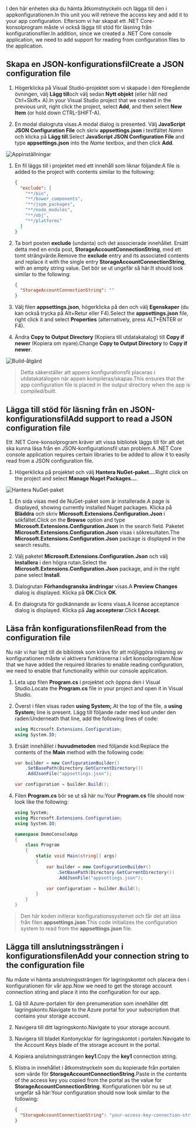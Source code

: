 <span data-ttu-id="f6827-101">I den här enheten ska du hämta åtkomstnyckeln och lägga till den i appkonfigurationen.</span><span class="sxs-lookup"><span data-stu-id="f6827-101">In this unit you will retrieve the access key and add it to your app configuration.</span></span> <span data-ttu-id="f6827-102">Eftersom vi har skapat ett .NET Core-konsolprogram måste vi också lägga till stöd för läsning från konfigurationsfiler.</span><span class="sxs-lookup"><span data-stu-id="f6827-102">In addition, since we created a .NET Core console application, we need to add support for reading from configuration files to the application.</span></span>

## <a name="create-a-json-configuration-file"></a><span data-ttu-id="f6827-103">Skapa en JSON-konfigurationsfil</span><span class="sxs-lookup"><span data-stu-id="f6827-103">Create a JSON configuration file</span></span>

1. <span data-ttu-id="f6827-104">Högerklicka på Visual Studio-projektet som vi skapade i den föregående övningen, välj **Lägg till**och välj sedan **Nytt objekt** (eller håll ned Ctrl+Skift+ A).</span><span class="sxs-lookup"><span data-stu-id="f6827-104">In your Visual Studio project that we created in the previous unit, right click the project, select **Add**, and then select **New Item** (or hold down CTRL-SHIFT-A).</span></span>

1. <span data-ttu-id="f6827-105">En modal dialogruta visas.</span><span class="sxs-lookup"><span data-stu-id="f6827-105">A modal dialog is presented.</span></span> <span data-ttu-id="f6827-106">Välj **JavaScript JSON Configuration File** och skriv **appsettings.json** i textfältet *Namn* och klicka på **Lägg till**.</span><span class="sxs-lookup"><span data-stu-id="f6827-106">Select **JavaScript JSON Configuration File** and type **appsettings.json** into the *Name* textbox, and then click **Add**.</span></span>

  ![Appinställningar](..\media-draft\7-appsettings.png)

1. <span data-ttu-id="f6827-108">En fil läggs till i projektet med ett innehåll som liknar följande:</span><span class="sxs-lookup"><span data-stu-id="f6827-108">A file is added to the project with contents similar to the following:</span></span>

    ```json
    {
      "exclude": [
        "**/bin",
        "**/bower_components",
        "**/jspm_packages",
        "**/node_modules",
        "**/obj",
        "**/platforms"
      ]
    }
    ```
1. <span data-ttu-id="f6827-109">Ta bort posten **exclude** (undanta) och det associerade innehållet. Ersätt detta med en enda post, **StorageAccountConnectionString**, med ett tomt strängvärde.</span><span class="sxs-lookup"><span data-stu-id="f6827-109">Remove the **exclude** entry and its associated contents and replace it with the single entry **StorageAccountConnectionString**, with an empty string value.</span></span> <span data-ttu-id="f6827-110">Det bör se ut ungefär så här:</span><span class="sxs-lookup"><span data-stu-id="f6827-110">It should look similar to the following:</span></span>

    ```json
    {
      "StorageAccountConnectionString": ""
    }
    ```
1. <span data-ttu-id="f6827-111">Välj filen **appsettings.json**, högerklicka på den och välj **Egenskaper** (du kan också trycka på Alt+Retur eller F4).</span><span class="sxs-lookup"><span data-stu-id="f6827-111">Select the **appsettings.json** file, right click it and select **Properties** (alternatively, press ALT+ENTER or F4).</span></span>

1. <span data-ttu-id="f6827-112">Ändra **Copy to Output Directory** (Kopiera till utdatakatalog) till **Copy if newer** (Kopiera om nyare).</span><span class="sxs-lookup"><span data-stu-id="f6827-112">Change **Copy to Output Directory** to **Copy if newer**.</span></span>

  ![Build-åtgärd](..\media-draft\7-build-action.png)

  > <span data-ttu-id="f6827-114">Detta säkerställer att appens konfigurationsfil placeras i utdatakatalogen när appen kompileras/skapas.</span><span class="sxs-lookup"><span data-stu-id="f6827-114">This ensures that the app configuration file is placed in the output directory when the app is compiled/built.</span></span>

## <a name="add-support-to-read-a-json-configuration-file"></a><span data-ttu-id="f6827-115">Lägga till stöd för läsning från en JSON-konfigurationsfil</span><span class="sxs-lookup"><span data-stu-id="f6827-115">Add support to read a JSON configuration file</span></span>

<span data-ttu-id="f6827-116">Ett .NET Core-konsolprogram kräver att vissa bibliotek läggs till för att det ska kunna läsa från en JSON-konfigurationsfil utan problem.</span><span class="sxs-lookup"><span data-stu-id="f6827-116">A .NET Core console application requires certain libraries to be added to allow it to easily read from a JSON configuration file.</span></span>

1. <span data-ttu-id="f6827-117">Högerklicka på projektet och välj **Hantera NuGet-paket...**.</span><span class="sxs-lookup"><span data-stu-id="f6827-117">Right click on the project and select **Manage Nuget Packages…**.</span></span>

![Hantera NuGet-paket](..\media-draft\5-manage-nuget-packages.png)

1. <span data-ttu-id="f6827-119">En sida visas med de NuGet-paket som är installerade.</span><span class="sxs-lookup"><span data-stu-id="f6827-119">A page is displayed, showing currently installed Nuget packages.</span></span> <span data-ttu-id="f6827-120">Klicka på **Bläddra** och skriv **Microsoft.Extensions.Configuration.Json** i sökfältet.</span><span class="sxs-lookup"><span data-stu-id="f6827-120">Click on the **Browse** option and type **Microsoft.Extensions.Configuration.Json** in the search field.</span></span> <span data-ttu-id="f6827-121">Paketet **Microsoft.Extensions.Configuration.Json** visas i sökresultaten.</span><span class="sxs-lookup"><span data-stu-id="f6827-121">The **Microsoft.Extensions.Configuration.Json** package is displayed in the search results.</span></span>

1. <span data-ttu-id="f6827-122">Välj paketet **Microsoft.Extensions.Configuration.Json** och välj **Installera** i den högra rutan.</span><span class="sxs-lookup"><span data-stu-id="f6827-122">Select the **Microsoft.Extensions.Configuration.Json** package, and in the right pane select **Install**.</span></span>

1. <span data-ttu-id="f6827-123">Dialogrutan **Förhandsgranska ändringar** visas.</span><span class="sxs-lookup"><span data-stu-id="f6827-123">A **Preview Changes** dialog is displayed.</span></span> <span data-ttu-id="f6827-124">Klicka på **OK**.</span><span class="sxs-lookup"><span data-stu-id="f6827-124">Click **OK**.</span></span>

1. <span data-ttu-id="f6827-125">En dialogruta för godkännande av licens visas.</span><span class="sxs-lookup"><span data-stu-id="f6827-125">A license acceptance dialog is displayed.</span></span> <span data-ttu-id="f6827-126">Klicka på **Jag accepterar**.</span><span class="sxs-lookup"><span data-stu-id="f6827-126">Click **I Accept**.</span></span>


## <a name="read-from-the-configuration-file"></a><span data-ttu-id="f6827-127">Läsa från konfigurationsfilen</span><span class="sxs-lookup"><span data-stu-id="f6827-127">Read from the configuration file</span></span>

<span data-ttu-id="f6827-128">Nu när vi har lagt till de bibliotek som krävs för att möjliggöra inläsning av konfigurationen måste vi aktivera funktionerna i vårt konsolprogram.</span><span class="sxs-lookup"><span data-stu-id="f6827-128">Now that we have added the required libraries to enable reading configuration, we need to enable that functionality within our console application.</span></span>

1. <span data-ttu-id="f6827-129">Leta upp filen **Program.cs** i projektet och öppna den i Visual Studio.</span><span class="sxs-lookup"><span data-stu-id="f6827-129">Locate the **Program.cs** file in your project and open it in Visual Studio.</span></span>

1. <span data-ttu-id="f6827-130">Överst i filen visas raden **using System;**.</span><span class="sxs-lookup"><span data-stu-id="f6827-130">At the top of the file, a **using System;** line is present.</span></span> <span data-ttu-id="f6827-131">Lägg till följande rader med kod under den raden:</span><span class="sxs-lookup"><span data-stu-id="f6827-131">Underneath that line, add the following lines of code:</span></span>

    ```csharp
    using Microsoft.Extensions.Configuration;
    using System.IO;
    ```

1. <span data-ttu-id="f6827-132">Ersätt innehållet i **huvudmetoden** med följande kod:</span><span class="sxs-lookup"><span data-stu-id="f6827-132">Replace the contents of the **Main** method with the following code:</span></span>

    ```csharp
    var builder = new ConfigurationBuilder()
        .SetBasePath(Directory.GetCurrentDirectory())
        .AddJsonFile("appsettings.json");

    var configuration = builder.Build();
    ```

1. <span data-ttu-id="f6827-133">Filen **Program.cs** bör se ut så här nu:</span><span class="sxs-lookup"><span data-stu-id="f6827-133">Your **Program.cs** file should now look like the following:</span></span>

    ```csharp
    using System;
    using Microsoft.Extensions.Configuration;
    using System.IO;

    namespace DemoConsoleApp
    {
        class Program
        {
            static void Main(string[] args)
            {
                var builder = new ConfigurationBuilder()
                    .SetBasePath(Directory.GetCurrentDirectory())
                    .AddJsonFile("appsettings.json");

                var configuration = builder.Build();
            }
        }
    }
    ```

> <span data-ttu-id="f6827-134">Den här koden initierar konfigurationssystemet och får det att läsa från filen **appsettings.json**.</span><span class="sxs-lookup"><span data-stu-id="f6827-134">This code initializes the configuration system to read from the **appsettings.json** file.</span></span>

## <a name="add-your-connection-string-to-the-configuration-file"></a><span data-ttu-id="f6827-135">Lägga till anslutningssträngen i konfigurationsfilen</span><span class="sxs-lookup"><span data-stu-id="f6827-135">Add your connection string to the configuration file</span></span>

<span data-ttu-id="f6827-136">Nu måste vi hämta anslutningssträngen för lagringskontot och placera den i konfigurationen för vår app.</span><span class="sxs-lookup"><span data-stu-id="f6827-136">Now we need to get the storage account connection string and place it into the configuration for our app.</span></span>

1. <span data-ttu-id="f6827-137">Gå till Azure-portalen för den prenumeration som innehåller ditt lagringskonto.</span><span class="sxs-lookup"><span data-stu-id="f6827-137">Navigate to the Azure portal for your subscription that contains your storage account.</span></span>

1. <span data-ttu-id="f6827-138">Navigera till ditt lagringskonto.</span><span class="sxs-lookup"><span data-stu-id="f6827-138">Navigate to your storage account.</span></span>

1. <span data-ttu-id="f6827-139">Navigera till bladet Kontonycklar för lagringskontot i portalen.</span><span class="sxs-lookup"><span data-stu-id="f6827-139">Navigate to the Account Keys blade of the storage account in the portal.</span></span>

1. <span data-ttu-id="f6827-140">Kopiera anslutningssträngen **key1**.</span><span class="sxs-lookup"><span data-stu-id="f6827-140">Copy the **key1** connection string.</span></span>

1. <span data-ttu-id="f6827-141">Klistra in innehållet i åtkomstnyckeln som du kopierade från portalen som värde för **StorageAccountConnectionString**.</span><span class="sxs-lookup"><span data-stu-id="f6827-141">Paste in the contents of the access key you copied from the portal as the value for **StorageAccountConnectionString**.</span></span> <span data-ttu-id="f6827-142">Konfigurationen bör nu se ut ungefär så här:</span><span class="sxs-lookup"><span data-stu-id="f6827-142">Your configuration should now look similar to the following:</span></span>

    ```json
    {
      "StorageAccountConnectionString": "your-access-key-connection-string-goes-here"
    }
    ```
